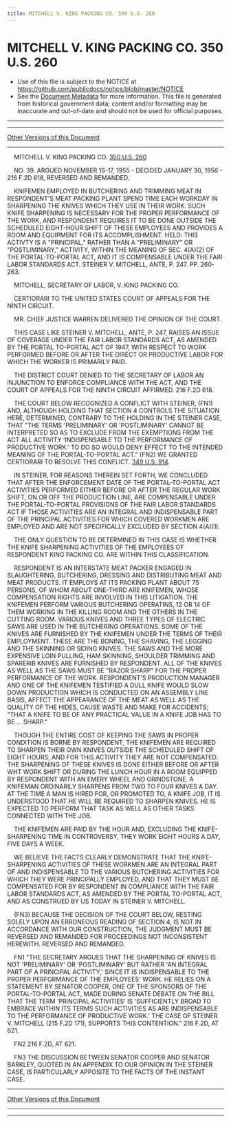 ```yaml
---
title: MITCHELL V. KING PACKING CO. 350 U.S. 260
---
```


# MITCHELL V. KING PACKING CO. 350 U.S. 260

* Use of this file is subject to the NOTICE at https://github.com/publicdocs/notice/blob/master/NOTICE
* See the [Document Metadata](../../../index.md) for more information.
  This file is generated from historical government data; content and/or formatting may be inaccurate and out-of-date and should not be used for official purposes.

----------
----------

[Other Versions of this Document](https://publicdocs.github.io/go/links?ns=uslm-x&ref=%2Fus%2Fcourts%2Fscotus%2FusReporter%2F350%2F260)

----------

    MITCHELL V. KING PACKING CO. [350 U.S. 260][/us/courts/scotus/usReporter/350/260]

    NO. 39.  ARGUED NOVEMBER 16-17, 1955 - DECIDED JANUARY 30, 1956 - 216 F.2D 618, REVERSED AND REMANDED.

    KNIFEMEN EMPLOYED IN BUTCHERING AND TRIMMING MEAT IN RESPONDENT'S MEAT PACKING PLANT SPEND TIME EACH WORKDAY IN SHARPENING THE KNIVES WHICH THEY USE IN THEIR WORK.  SUCH KNIFE SHARPENING IS NECESSARY FOR THE PROPER PERFORMANCE OF THE WORK, AND RESPONDENT REQUIRES IT TO BE DONE OUTSIDE THE SCHEDULED EIGHT-HOUR SHIFT OF THESE EMPLOYEES AND PROVIDES A ROOM AND EQUIPMENT FOR ITS ACCOMPLISHMENT.  HELD:  THIS ACTIVTY IS A "PRINCIPAL," RATHER THAN A "PRELIMINARY" OR "POSTLIMINARY," ACTIVITY, WITHIN THE MEANING OF SEC. 4(A)(2) OF THE PORTAL-TO-PORTAL ACT, AND IT IS COMPENSABLE UNDER THE FAIR LABOR STANDARDS ACT.  STEINER V. MITCHELL, ANTE, P. 247.  PP. 260-263.

    MITCHELL, SECRETARY OF LABOR, V. KING PACKING CO.

    CERTIORARI TO THE UNITED STATES COURT OF APPEALS FOR THE NINTH CIRCUIT.

    MR. CHIEF JUSTICE WARREN DELIVERED THE OPINION OF THE COURT.

    THIS CASE LIKE STEINER V. MITCHELL, ANTE, P. 247, RAISES AN ISSUE OF COVERAGE UNDER THE FAIR LABOR STANDARDS ACT, AS AMENDED BY THE PORTAL TO-PORTAL ACT OF 1947, WITH RESPECT TO WORK PERFORMED BEFORE OR AFTER THE DIRECT OR PRODUCTIVE LABOR FOR WHICH THE WORKER IS PRIMARILY PAID.

    THE DISTRICT COURT DENIED TO THE SECRETARY OF LABOR AN INJUNCTION TO ENFORCE COMPLIANCE WITH THE ACT, AND THE COURT OF APPEALS FOR THE NINTH CIRCUIT AFFIRMED.  216 F.2D 618.

    THE COURT BELOW RECOGNIZED A CONFLICT WITH STEINER, (FN1) AND, ALTHOUGH HOLDING THAT SECTION 4 CONTROLS THE SITUATION HERE, DETERMINED, CONTRARY TO THE HOLDING IN THE STEINER CASE, THAT "THE TERMS 'PRELIMINARY' OR 'POSTLIMINARY' CANNOT BE INTERPRETED SO AS TO EXCLUDE FROM THE EXEMPTIONS FROM THE ACT ALL ACTIVITY 'INDISPENSABLE TO THE PERFORMANCE OF PRODUCTIVE WORK.'  TO DO SO WOULD DENY EFFECT TO THE INTENDED MEANING OF THE PORTAL-TO-PORTAL ACT."  (FN2)  WE GRANTED CERTIORARI TO RESOLVE THIS CONFLICT.  [349 U.S. 914][/us/courts/scotus/usReporter/349/914].

    IN STEINER, FOR REASONS THEREIN SET FORTH, WE CONCLUDED THAT AFTER THE ENFORCEMENT DATE OF THE PORTAL-TO-PORTAL ACT ACTIVITIES PERFORMED EITHER BEFORE OR AFTER THE REGULAR WORK SHIFT, ON OR OFF THE PRODUCTION LINE, ARE COMPENSABLE UNDER THE PORTAL-TO-PORTAL PROVISIONS OF THE FAIR LABOR STANDARDS ACT IF THOSE ACTIVITIES ARE AN INTEGRAL AND INDISPENSABLE PART OF THE PRINCIPAL ACTIVITIES FOR WHICH COVERED WORKMEN ARE EMPLOYED AND ARE NOT SPECIFICALLY EXCLUDED BY SECTION 4(A)(1).

    THE ONLY QUESTION TO BE DETERMINED IN THIS CASE IS WHETHER THE KNIFE SHARPENING ACTIVITIES OF THE EMPLOYEES OF RESPONDENT KING PACKING CO. ARE WITHIN THIS CLASSIFICATION.

    RESPONDENT IS AN INTERSTATE MEAT PACKER ENGAGED IN SLAUGHTERING, BUTCHERING, DRESSING AND DISTRIBUTING MEAT AND MEAT PRODUCTS.  IT EMPLOYS AT ITS PACKING PLANT ABOUT 75 PERSONS, OF WHOM ABOUT ONE-THIRD ARE KNIFEMEN, WHOSE COMPENSATION RIGHTS ARE INVOLVED IN THIS LITIGATION.  THE KNIFEMEN PERFORM VARIOUS BUTCHERING OPERATINS, 12 OR 14 OF THEM WORKING IN THE KILLING ROOM AND THE OTHERS IN THE CUTTING ROOM.  VARIOUS KNIVES AND THREE TYPES OF ELECTRIC SAWS ARE USED IN THE BUTCHERING OPERATIONS.  SOME OF THE KNIVES ARE FURNISHED BY THE KNIFEMEN UNDER THE TERMS OF THEIR EMPLOYMENT.  THESE ARE THE BONING, THE SHAVING, THE LEGGING AND THE SKINNING OR SIDING KNIVES.  THE SAWS AND THE MORE EXPENSIVE LOIN PULLING, HAM SKINNING, SHOULDER TRIMMING AND SPARERIB KNIVES ARE FURNISHED BY RESPONDENT.  ALL OF THE KNIVES AS WELL AS THE SAWS MUST BE "RAZOR SHARP" FOR THE PROPER PERFORMANCE OF THE WORK.  RESPONDENT'S PRODUCTION MANAGER AND ONE OF THE KNIFEMEN TESTIFIED A DULL KNIFE WOULD SLOW DOWN PRODUCTION WHICH IS CONDUCTED ON AN ASSEMBLY LINE BASIS, AFFECT THE APPEARANCE OF THE MEAT AS WELL AS THE QUALITY OF THE HIDES, CAUSE WASTE AND MAKE FOR ACCIDENTS; "THAT A KNIFE TO BE OF ANY PRACTICAL VALUE IN A KNIFE JOB HAS TO BE  ... SHARP."

    THOUGH THE ENTIRE COST OF KEEPING THE SAWS IN PROPER CONDITION IS BORNE BY RESPONDENT, THE KNIFEMEN ARE REQUIRED TO SHARPEN THEIR OWN KNIVES OUTSIDE THE SCHEDULED SHIFT OF EIGHT HOURS, AND FOR THIS ACTIVITY THEY ARE NOT COMPENSATED.  THE SHARPENING OF THESE KNIVES IS DONE EITHER BEFORE OR AFTER WHT WORK SHIFT OR DURING THE LUNCH HOUR IN A ROOM EQUIPPED BY RESPONDENT WITH AN EMERY WHEEL AND GRINDSTONE.  A KNIFEMAN ORDINARILY SHARPENS FROM TWO TO FOUR KNIVES A DAY.  AT THE TIME A MAN IS HIRED FOR, OR PROMOTED TO, A KNIFE JOB, IT IS UNDERSTOOD THAT HE WILL BE REQUIRED TO SHARPEN KNIVES.   HE IS EXPECTED TO PERFORM THAT TASK AS WELL AS OTHER TASKS CONNECTED WITH THE JOB.

    THE KNIFEMEN ARE PAID BY THE HOUR AND, EXCLUDING THE KNIFE-SHARPENING TIME IN CONTROVERSY, THEY WORK EIGHT HOURS A DAY, FIVE DAYS A WEEK.

    WE BELIEVE THE FACTS CLEARLY DEMONSTRATE THAT THE KNIFE-SHARPENING ACTIVITIES OF THESE WORKMEN ARE AN INTEGRAL PART OF AND INDISPENSABLE TO THE VARIOUS BUTCHERING ACTIVITIES FOR WHICH THEY WERE PRINCIPALLY EMPLOYED, AND THAT THEY MUST BE COMPENSATED FOR BY RESPONDENT IN COMPLIANCE WITH THE FAIR LABOR STANDARDS ACT, AS AMENDED BY THE PORTAL TO-PORTAL ACT, AND AS CONSTRUED BY US TODAY IN STEINER V. MITCHELL.

    (FN3)  BECAUSE THE DECISION OF THE COURT BELOW, RESTING SOLELY UPON AN ERRONEOUS READING OF SECTION 4, IS NOT IN ACCORDANCE WITH OUR CONSTRUCTION, THE JUDGMENT MUST BE REVERSED AND REMANDED FOR PROCEEDINGS NOT INCONSISTENT HEREWITH.  REVERSED AND REMANDED.

    FN1  "THE SECRETARY ARGUES THAT THE SHARPENING OF KNIVES IS NOT 'PRELIMINARY' OR 'POSTLIMINARY' BUT RATHER 'AN INTEGRAL PART OF A PRINCIPAL ACTIVITY,' SINCE IT IS INDISPENSABLE TO THE PROPER PERFORMANCE OF THE EMPLOYEES' WORK.  HE RELIES ON A STATEMENT BY SENATOR COOPER, ONE OF THE SPONSORS OF THE PORTAL-TO-PORTAL ACT, MADE DURING SENATE DEBATE ON THE BILL THAT THE TERM 'PRINCIPAL ACTIVITIES' IS 'SUFFICIENTLY BROAD TO EMBRACE WITHIN ITS TERMS SUCH ACTIVITIES AS ARE INDISPENSABLE TO THE PERFORMANCE OF PRODUCTIVE WORK.'  THE CASE OF STEINER V. MITCHELL (215 F.2D 171), SUPPORTS THIS CONTENTION."  216 F.2D, AT 621.

    FN2  216 F.2D, AT 621.

    FN3  THE DISCUSSION BETWEEN SENATOR COOPER AND SENATOR BARKLEY, QUOTED IN AN APPENDIX TO OUR OPINION IN THE STEINER CASE, IS PARTICULARLY APPOSITE TO THE FACTS OF THE INSTANT CASE.

----------

[Other Versions of this Document](https://publicdocs.github.io/go/links?ns=uslm-x&ref=%2Fus%2Fcourts%2Fscotus%2FusReporter%2F350%2F260)

----------
----------

[/us/courts/scotus/usReporter/350/260]: https://publicdocs.github.io/go/links?ns=uslm-x&ref=%2Fus%2Fcourts%2Fscotus%2FusReporter%2F350%2F260
[/us/courts/scotus/usReporter/349/914]: https://publicdocs.github.io/go/links?ns=uslm-x&ref=%2Fus%2Fcourts%2Fscotus%2FusReporter%2F349%2F914


